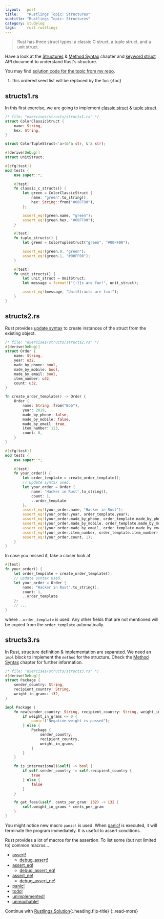 ```yaml
---
layout:   post
title:    "Rustlings Topic: Structures"
subtitle: "Rustlings Topic: Structures"
category: studylog
tags:     rust rustlings
---
```


> Rust has three struct types: a classic C struct, a tuple struct, and a unit struct.

Have a look at the [Structures] & [Method Syntax] chapter and [keyword struct] API document to
understand Rust's structure.

You may find [solution code for the topic from my repo].

[Structures]: https://doc.rust-lang.org/book/ch05-01-defining-structs.html
[Method Syntax]: https://doc.rust-lang.org/book/ch05-03-method-syntax.html
[keyword struct]: https://doc.rust-lang.org/std/keyword.struct.html
[solution code for the topic from my repo]: https://github.com/LazyRen/rustlings-solution/tree/main/exercises/structs

<!--more-->

1. this ordered seed list will be replaced by the toc
{:toc}

## structs1.rs

In this first exercise, we are going to implement [classic struct] & [tuple struct].

```rust
/* file: "exercises/structs/structs1.rs" */
struct ColorClassicStruct {
    name: String,
    hex: String,
}

struct ColorTupleStruct<'a>(&'a str, &'a str);

#[derive(Debug)]
struct UnitStruct;

#[cfg(test)]
mod tests {
    use super::*;

    #[test]
    fn classic_c_structs() {
        let green = ColorClassicStruct {
            name: "green".to_string(),
            hex: String::from("#00FF00"),
        };

        assert_eq!(green.name, "green");
        assert_eq!(green.hex, "#00FF00");
    }

    #[test]
    fn tuple_structs() {
        let green = ColorTupleStruct("green", "#00FF00");

        assert_eq!(green.0, "green");
        assert_eq!(green.1, "#00FF00");
    }

    #[test]
    fn unit_structs() {
        let unit_struct = UnitStruct;
        let message = format!("{:?}s are fun!", unit_struct);

        assert_eq!(message, "UnitStructs are fun!");
    }
}
```

[classic struct]: https://doc.rust-lang.org/book/ch05-01-defining-structs.html
[tuple struct]: https://doc.rust-lang.org/book/ch05-01-defining-structs.html#using-tuple-structs-without-named-fields-to-create-different-types

## structs2.rs

Rust provides [update syntax] to create instances of the struct from the existing object.

```rust
/* file: "exercises/structs/structs2.rs" */
#[derive(Debug)]
struct Order {
    name: String,
    year: u32,
    made_by_phone: bool,
    made_by_mobile: bool,
    made_by_email: bool,
    item_number: u32,
    count: u32,
}

fn create_order_template() -> Order {
    Order {
        name: String::from("Bob"),
        year: 2019,
        made_by_phone: false,
        made_by_mobile: false,
        made_by_email: true,
        item_number: 123,
        count: 0,
    }
}

#[cfg(test)]
mod tests {
    use super::*;

    #[test]
    fn your_order() {
        let order_template = create_order_template();
        // Update syntax used.
        let your_order = Order {
            name: "Hacker in Rust".to_string(),
            count: 1,
            ..order_template
        };
        assert_eq!(your_order.name, "Hacker in Rust");
        assert_eq!(your_order.year, order_template.year);
        assert_eq!(your_order.made_by_phone, order_template.made_by_phone);
        assert_eq!(your_order.made_by_mobile, order_template.made_by_mobile);
        assert_eq!(your_order.made_by_email, order_template.made_by_email);
        assert_eq!(your_order.item_number, order_template.item_number);
        assert_eq!(your_order.count, 1);
    }
}
```

In case you missed it, take a closer look at

```rust
#[test]
fn your_order() {
    let order_template = create_order_template();
    // Update syntax used.
    let your_order = Order {
        name: "Hacker in Rust".to_string(),
        count: 1,
        ..order_template
    };
    // ...
}
```

where `..order_template` is used. Any other fields that are not mentioned will be copied from the
`order_template` automatically.

[update syntax]: https://doc.rust-lang.org/stable/book/ch05-01-defining-structs.html#creating-instances-from-other-instances-with-struct-update-syntax

## structs3.rs

In Rust, structure definition & implementation are separated. We need an `impl` block to implement
the `method` for the structure. Check the [Method Syntax] chapter for further information.

```rust
/* file: "exercises/structs/structs3.rs" */
#[derive(Debug)]
struct Package {
    sender_country: String,
    recipient_country: String,
    weight_in_grams: i32,
}

impl Package {
    fn new(sender_country: String, recipient_country: String, weight_in_grams: i32) -> Package {
        if weight_in_grams <= 0 {
            panic!("Negative weight is passed");
        } else {
            Package {
                sender_country,
                recipient_country,
                weight_in_grams,
            }
        }
    }

    fn is_international(&self) -> bool {
        if self.sender_country != self.recipient_country {
            true
        } else {
            false
        }
    }

    fn get_fees(&self, cents_per_gram: i32) -> i32 {
        self.weight_in_grams * cents_per_gram
    }
}
```

You might notice new macro `panic!` is used. When [panic!] is executed, it will terminate the program
immediately. It is useful to assert conditions.

Rust provides a lot of macros for the assertion. To list some (but not limited to) common macros...

* [assert!]
  * [debug_assert!]
* [assert_eq!]
  * [debug_assert_eq!]
* [assert_ne!]
  * [debug_assert_ne!]
* [panic!]
* [todo!]
* [unimplemented!]
* [unreachable!]

[assert_eq!]: https://doc.rust-lang.org/std/macro.assert_eq.html
[assert_ne!]: https://doc.rust-lang.org/std/macro.assert_ne.html
[assert!]: https://doc.rust-lang.org/std/macro.assert.html
[debug_assert_eq!]: https://doc.rust-lang.org/std/macro.debug_assert_eq.html
[debug_assert_ne!]: https://doc.rust-lang.org/std/macro.debug_assert_ne.html
[debug_assert!]: https://doc.rust-lang.org/std/macro.debug_assert.html
[panic!]: https://doc.rust-lang.org/std/macro.panic.html
[todo!]: https://doc.rust-lang.org/std/macro.todo.html
[unimplemented!]: https://doc.rust-lang.org/std/macro.unimplemented.html
[unreachable!]: https://doc.rust-lang.org/std/macro.unreachable.html

Continue with [Rustlings Solution](rustlings){:.heading.flip-title}
{:.read-more}
